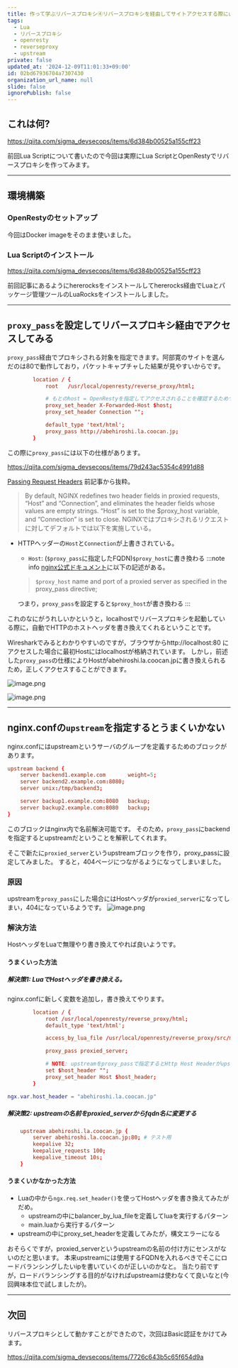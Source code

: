 ```yaml
---
title: 作って学ぶリバースプロキシ④リバースプロキシを経由してサイトアクセスする際にupstreamの仕様でハマった
tags:
  - Lua
  - リバースプロキシ
  - openresty
  - reverseproxy
  - upstream
private: false
updated_at: '2024-12-09T11:01:33+09:00'
id: 02bd67936704a7307430
organization_url_name: null
slide: false
ignorePublish: false
---
```

## これは何?

https://qiita.com/sigma_devsecops/items/6d384b00525a155cff23

前回Lua Scriptについて書いたので今回は実際にLua ScriptとOpenRestyでリバースプロキシを作ってみます。

---

## 環境構築

### OpenRestyのセットアップ

今回はDocker imageをそのまま使いました。

### Lua Scriptのインストール

https://qiita.com/sigma_devsecops/items/6d384b00525a155cff23

前回記事にあるようにhererocksをインストールしてhererocks経由でLuaとパッケージ管理ツールのLuaRocksをインストールしました。

---

## `proxy_pass`を設定してリバースプロキシ経由でアクセスしてみる

`proxy_pass`経由でプロキシされる対象を指定できます。阿部寛のサイトを選んだのは80で動作しており，パケットキャプチャした結果が見やすいからです。

```nginx.conf
        location / {
            root   /usr/local/openresty/reverse_proxy/html;

            # もとのhost = OpenRestyを指定してアクセスされることを確認するためつけておく
            proxy_set_header X-Forwarded-Host $host;
            proxy_set_header Connection "";

            default_type 'text/html';
            proxy_pass http://abehiroshi.la.coocan.jp;
        }
```

この際に`proxy_pass`には以下の仕様があります。

https://qiita.com/sigma_devsecops/items/79d243ac5354c4991d88

[Passing Request Headers](https://docs.nginx.com/nginx/admin-guide/web-server/reverse-proxy/)
前記事から抜粋。

> By default, NGINX redefines two header fields in proxied requests, “Host” and “Connection”, and eliminates the header fields whose values are empty strings. “Host” is set to the $proxy_host variable, and “Connection” is set to close.
NGINXではプロキシされるリクエストに対してデフォルトでは以下を実施している。
- HTTPヘッダーの`Host`と`Connection`が上書きされている。
    - `Host`: (`$proxy_pass`に指定したFQDN)`$proxy_host`に書き換わる
  :::note info
  [nginx公式ドキュメント](https://nginx.org/en/docs/http/ngx_http_proxy_module.html#var_proxy_host)に以下の記述がある。
  >`$proxy_host`
  > name and port of a proxied server as specified in the proxy_pass directive;
  
  つまり，`proxy_pass`を設定すると`$proxy_host`が書き換わる
  :::

これのなにがうれしいかというと，localhostでリバースプロキシを起動している際に，自動でHTTPのホストヘッダを書き換えてくれるということです。

Wiresharkでみるとわかりやすいのですが，ブラウザからhttp://localhost:80 にアクセスした場合に最初Hostにはlocalhostが格納されています。
しかし，前述した`proxy_pass`の仕様によりHostがabehiroshi.la.coocan.jpに書き換えられるため，正しくアクセスすることができます。

![image.png](https://qiita-image-store.s3.ap-northeast-1.amazonaws.com/0/3718390/46e3d5e7-0995-3156-9b35-b0b3cecb7ff1.png)

![image.png](https://qiita-image-store.s3.ap-northeast-1.amazonaws.com/0/3718390/9d094db3-1dd8-b562-82fc-e2dba9409fca.png)


---

## nginx.confの`upstream`を指定するとうまくいかない

nginx.confにはupstreamというサーバのグループを定義するためのブロックがあります。

```nginx.conf
upstream backend {
    server backend1.example.com       weight=5;
    server backend2.example.com:8080;
    server unix:/tmp/backend3;

    server backup1.example.com:8080   backup;
    server backup2.example.com:8080   backup;
}
```
このブロックはnginx内で名前解決可能です。
そのため，`proxy_pass`にbackendを指定するとupstreamだということを解釈してくれます。

そこで新たに`proxied_server`というupstreamブロックを作り，proxy_passに設定してみました。
すると，404ページにつながるようになってしまいました。

### 原因

upstreamを`proxy_pass`にした場合にはHostヘッダが`proxied_server`になってしまい，404になっているようです。
![image.png](https://qiita-image-store.s3.ap-northeast-1.amazonaws.com/0/3718390/9265a2e0-deaf-53fd-6ac9-cc23b3dcda91.png)

### 解決方法

HostヘッダをLuaで無理やり書き換えてやれば良いようです。

#### うまくいった方法

##### 解決策1: LuaでHostヘッダを書き換える。

nginx.confに新しく変数を追加し，書き換えてやります。

```ngix.conf
        location / {
            root /usr/local/openresty/reverse_proxy/html;
            default_type 'text/html';

            access_by_lua_file /usr/local/openresty/reverse_proxy/src/main.lua;

            proxy_pass proxied_server;

            # NOTE: upstreamをproxy_passで指定するとHttp Host Headerがupstrem名になるので，Host名の上書きが必要。
            set $host_header "";
            proxy_set_header Host $host_header;
        }
```

```main.lua
ngx.var.host_header = "abehiroshi.la.coocan.jp"
```

##### 解決策2: upstreamの名前をproxied_serverからfqdn名に変更する

```nginx.conf
    upstream abehiroshi.la.coocan.jp {
        server abehiroshi.la.coocan.jp:80; # テスト用
        keepalive 32;
        keepalive_requests 100;
        keepalive_timeout 10s;
    }
```

#### うまくいかなかった方法

- Luaの中から`ngx.req.set_header()`を使ってHostヘッダを書き換えてみたがだめ。
  - upstreamの中にbalancer_by_lua_fileを定義してluaを実行するパターン
  - main.luaから実行するパターン
- upstreamの中にproxy_set_headerを定義してみたが，構文エラーになる

おそらくですが，proxied_serverというupstreamの名前の付け方にセンスがないのだと思います。
本来upstreamには使用するFQDNを入れるべきでそこにロードバランシングしたいipを書いていくのが正しいのかなと。
当たり前ですが，ロードバランシングする目的がなければupstreamは使わなくて良いなと(今回興味本位で試しましたが)。

---

## 次回

リバースプロキシとして動かすことができたので，次回はBasic認証をかけてみます。

https://qiita.com/sigma_devsecops/items/7726c643b5c65f654d9a
